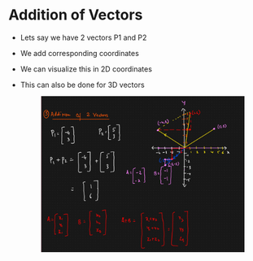 # Addition of Vectors

* Lets say we have 2 vectors P1 and P2
* We add corresponding coordinates
* We can visualize this in 2D coordinates
*   This can also be done for 3D vectors

    <figure><img src="../../.gitbook/assets/image (4) (1) (1).png" alt=""><figcaption></figcaption></figure>

